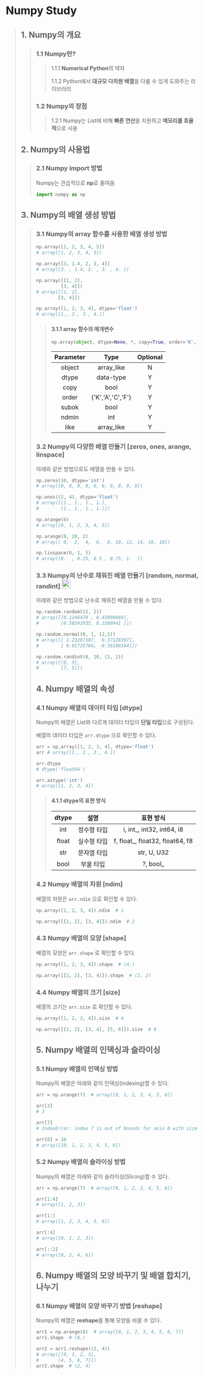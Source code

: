 # Numpy Study
> ## 1. Numpy의 개요
>> ### 1.1 Numpy란?
>>> 1.1.1 **Numerical Python**의 약자
>>>
>>> 1.1.2 Python에서 **대규모 다차원 배열**을 다룰 수 있게 도와주는 라이브러리
>> ### 1.2 Numpy의 장점
>>> 1.2.1 Numpy는 List에 비해 **빠른 연산**을 지원하고 **메모리를 효율적**으로 사용
>
>
>
> ## 2. Numpy의 사용법
>> ### 2.1 Numpy import 방법 
>> Numpy는 관습적으로 **np**로 줄여씀
>>```python
>>import numpy as np
>>```
>
>
>
> ## 3. Numpy의 배열 생성 방법
>> ### 3.1 Numpy의 array 함수를 사용한 배열 생성 방법
>>```python
>>np.array([1, 2, 3, 4, 5])
>># array([1, 2, 3, 4, 5])
>>
>>np.array([3, 1.4, 2, 3, 4])
>># array([3. , 1.4, 2. , 3. , 4. ])
>>
>>np.array([[1, 2],
>>          [3, 4]])
>># array([[1, 2],
>>         [3, 4]])
>>
>>np.array([1, 2, 3, 4], dtype='float')
>># array([1., 2., 3., 4.])
>>```
>>> #### 3.1.1 array 함수의 매개변수
>>> ```python
>>>np.array(object, dtype=None, *, copy=True, order='K', subok=False, ndmin=0, like=None)
>>>```
>>>|Parameter|Type|Optional|
>>>|:--:|:--:|:--:|
>>>|object|array_like|N|
>>>|dtype|data-type|Y|
>>>|copy|bool|Y|
>>>|order|{'K','A','C','F'}|Y|
>>>|subok|bool|Y|
>>>|ndmin|int|Y|
>>>|like|array_like|Y|
>>
>>
>> ### 3.2 Numpy의 다양한 배열 만들기 [zeros, ones, arange, linspace]
>> 아래와 같은 방법으로도 배열을 만들 수 있다.
>> ```python
>> np.zeros(10, dtype='int')
>> # array([0, 0, 0, 0, 0, 0, 0, 0, 0, 0])
>>
>> np.ones((2, 4), dtype='float')
>> # array([[1., 1., 1., 1.],
>> #        [1., 1., 1., 1.]])
>>
>> np.arange(6)
>> # array([0, 1, 2, 3, 4, 5])
>>
>> np.arange(0, 20, 2)
>> # array([ 0,  2,  4,  6,  8, 10, 12, 14, 16, 18])
>>
>> np.linspace(0, 1, 5)
>> # array([0.  , 0.25, 0.5 , 0.75, 1.  ])
>> ```
>>
>>
>> ### 3.3 Numpy의 난수로 채워진 배열 만들기 [random, normal, randint] <a href='https://github.com/HY0SANG/study-python/blob/main/study-python-numpy/random.py'><image width='23px' src='https://user-images.githubusercontent.com/110414297/184264138-d62cb488-d3f1-45c6-9f4e-d48b93aefabf.png'></a>
>> 아래와 같은 방법으로 난수로 채워진 배열을 만들 수 있다.
>> ```python
>> np.random.random((2, 2))
>> # array([[0.1246479 , 0.43909669],
>> #        [0.58342935, 0.2280941 ]])
>>
>> np.random.normal(0, 1, (2,2))
>> # array([[ 1.23267107,  0.37128397],
>> #        [ 0.91725704, -0.56180164]])
>> 
>> np.random.randint(0, 10, (2, 2))
>> # array([[0, 3],
>> #        [7, 5]])
>> ```
>>
>>
>>
>> ## 4. Numpy 배열의 속성
>> ### 4.1 Numpy 배열의 데이터 타입 [dtype]
>> Numpy의 배열은 List와 다르게 데이터 타입이 **단일 타입**으로 구성된다.
>>
>> 배열의 데이터 타입은 `arr.dtype` 으로 확인할 수 있다.
>>```python
>> arr = np.array([1, 2, 3, 4], dtype='float')
>> arr # array([1., 2., 3., 4.])
>>
>> arr.dtype
>> # dtype('float64')
>>
>> arr.astype('int')
>> # array([1, 2, 3, 4])
>>```
>>> #### 4.1.1 dtype의 표현 방식
>>>|dtype|설명|표현 방식|
>>>|:---:|:---:|:---:|
>>>|int|정수형 타입|i, int_, int32, int64, i8|
>>>|float|실수형 타입|f, float_, float32, float64, f8|
>>>|str|문자열 타입|str, U, U32|
>>>|bool|부울 타입|?, bool_|
>>
>>
>> ### 4.2 Numpy 배열의 차원 [ndim]
>> 배열의 차원은 `arr.ndim` 으로 확인할 수 있다.
>>```python
>> np.array([1, 2, 3, 4]).ndim  # 1
>>
>> np.array([[1, 2], [3, 4]]).ndim  # 2
>>```
>>
>>
>> ### 4.3 Numpy 배열의 모양 [shape]
>> 배열의 모양은 `arr.shape` 로 확인할 수 있다.
>>```python
>> np.array([1, 2, 3, 4]).shape  # (4,)
>>
>> np.array([[1, 2], [3, 4]]).shape  # (2, 2)
>>```
>>
>>
>> ### 4.4 Numpy 배열의 크기 [size]
>> 배열의 크기는 `arr.size` 로 확인할 수 있다.
>>```python
>> np.array([1, 2, 3, 4]).size  # 4
>>
>> np.array([[1, 2], [3, 4], [5, 6]]).size  # 6
>>```
>>
>>
>>
>> ## 5. Numpy 배열의 인덱싱과 슬라이싱
>> ### 5.1 Numpy 배열의 인덱싱 방법
>> Numpy의 배열은 아래와 같이 인덱싱(Indexing)할 수 있다.
>>```python
>> arr = np.arange(7)  # array([0, 1, 2, 3, 4, 5, 6])
>>
>> arr[3]
>> # 3
>> 
>> arr[7]
>> # IndexError: index 7 is out of bounds for axis 0 with size 7
>>
>> arr[0] = 10
>> # array([10, 1, 2, 3, 4, 5, 6])
>>```
>>
>>
>> ### 5.2 Numpy 배열의 슬라이싱 방법 
>> Numpy의 배열은 아래와 같이 슬라이싱(Slicing)할 수 있다.
>>```python
>> arr = np.arange(7)  # array([0, 1, 2, 3, 4, 5, 6])
>>
>> arr[1:4]
>> # array([1, 2, 3])
>> 
>> arr[1:]
>> # array([1, 2, 3, 4, 5, 6])
>>
>> arr[:4]
>> # array([0, 1, 2, 3])
>>
>> arr[::2]
>> # array([0, 2, 4, 6])
>>```
>>
>>
>>
>> ## 6. Numpy 배열의 모양 바꾸기 및 배열 합치기, 나누기
>> ### 6.1 Numpy 배열의 모양 바꾸기 방법 [reshape]
>> Numpy의 배열은 **reshape**를 통해 모양을 바꿀 수 있다.
>>```python
>> arr1 = np.arange(8)  # array([0, 1, 2, 3, 4, 5, 6, 7])
>> arr1.shape  # (8,)
>>
>> arr2 = arr1.reshape((2, 4))
>> # array([[0, 1, 2, 3],
>> #       [4, 5, 6, 7]])
>> arr2.shape  # (2, 4)
>>```
